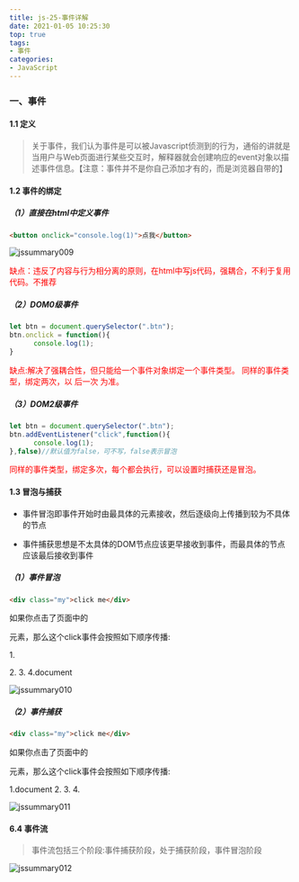 ```yaml
---
title: js-25-事件详解
date: 2021-01-05 10:25:30
top: true
tags:
- 事件
categories:
- JavaScript
---
```

### 一、事件
<!--more-->
#### 1.1 定义

> 关于事件，我们认为事件是可以被Javascript侦测到的行为，通俗的讲就是当用户与Web页面进行某些交互时，解释器就会创建响应的event对象以描述事件信息。【注意：事件并不是你自己添加才有的，而是浏览器自带的】

#### 1.2 事件的绑定

##### （1）直接在html中定义事件

```html
<button onclick="console.log(1)">点我</button>
```

![jssummary009](http://alivnram-test.oss-cn-beijing.aliyuncs.com/alivnblog/jssummary009.jpg)

<span style="color:red">缺点：违反了内容与行为相分离的原则，在html中写js代码，强耦合，不利于复用代码。不推荐</span>

##### （2）DOM0级事件

```js
let btn = document.querySelector(".btn");
btn.onclick = function(){
	  console.log(1);
}
```

<span style="color:red">缺点:解决了强耦合性，但只能给一个事件对象绑定一个事件类型。 同样的事件类型，绑定两次，以 后一次 为准。</span>

##### （3）DOM2级事件

```js
let btn = document.querySelector(".btn");
btn.addEventListener("click",function(){
	  console.log(1);
},false)//默认值为false，可不写，false表示冒泡
```

<span style="color:red">同样的事件类型，绑定多次，每个都会执行，可以设置时捕获还是冒泡。</span>

#### 1.3 冒泡与捕获

- 事件冒泡即事件开始时由最具体的元素接收，然后逐级向上传播到较为不具体的节点

- 事件捕获思想是不太具体的DOM节点应该更早接收到事件，而最具体的节点应该最后接收到事件

##### （1）事件冒泡

```html
<div class="my">click me</div>
```

如果你点击了页面中的<div>元素，那么这个click事件会按照如下顺序传播:

1.<div>
2.<body>
3.<html>
4.document


![jssummary010](http://alivnram-test.oss-cn-beijing.aliyuncs.com/alivnblog/jssummary010.jpg)

##### （2）事件捕获

```html
<div class="my">click me</div>
```

如果你点击了页面中的<div>元素，那么这个click事件会按照如下顺序传播:

1.document
2.<html>
3.<body>
4.<div>

![jssummary011](http://alivnram-test.oss-cn-beijing.aliyuncs.com/alivnblog/jssummary011.jpg)

#### 6.4 事件流

> 事件流包括三个阶段:事件捕获阶段，处于捕获阶段，事件冒泡阶段

![jssummary012](http://alivnram-test.oss-cn-beijing.aliyuncs.com/alivnblog/jssummary012.jpg)

